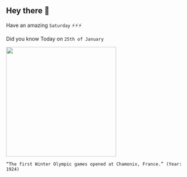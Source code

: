 ## Hey there 👋
Have an amazing `Saturday` ⚡⚡⚡

Did you know Today on `25th of January`
 
 [<img src="https://coresites-cdn-adm.imgix.net/mpora_new/wp-content/uploads/2018/01/download-4.jpg" width="300" />](https://en.wikipedia.org/wiki/1924_Winter_Olympics) 
 ```
“The first Winter Olympic games opened at Chamonix, France.” (Year: 1924)
```
